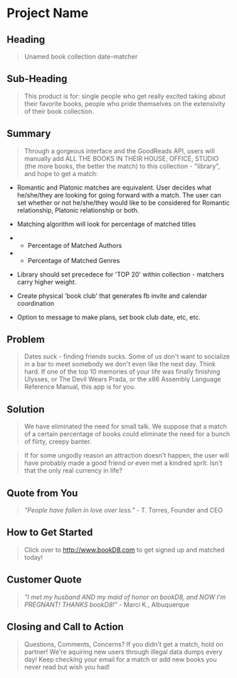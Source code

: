 # Project Name #

<!-- 
> This material was originally posted [here](http://www.quora.com/What-is-Amazons-approach-to-product-development-and-product-management). It is reproduced here for posterities sake.

There is an approach called "working backwards" that is widely used at Amazon. They work backwards from the customer, rather than starting with an idea for a product and trying to bolt customers onto it. While working backwards can be applied to any specific product decision, using this approach is especially important when developing new products or features.

For new initiatives a product manager typically starts by writing an internal press release announcing the finished product. The target audience for the press release is the new/updated product's customers, which can be retail customers or internal users of a tool or technology. Internal press releases are centered around the customer problem, how current solutions (internal or external) fail, and how the new product will blow away existing solutions.

If the benefits listed don't sound very interesting or exciting to customers, then perhaps they're not (and shouldn't be built). Instead, the product manager should keep iterating on the press release until they've come up with benefits that actually sound like benefits. Iterating on a press release is a lot less expensive than iterating on the product itself (and quicker!).

If the press release is more than a page and a half, it is probably too long. Keep it simple. 3-4 sentences for most paragraphs. Cut out the fat. Don't make it into a spec. You can accompany the press release with a FAQ that answers all of the other business or execution questions so the press release can stay focused on what the customer gets. My rule of thumb is that if the press release is hard to write, then the product is probably going to suck. Keep working at it until the outline for each paragraph flows. 

Oh, and I also like to write press-releases in what I call "Oprah-speak" for mainstream consumer products. Imagine you're sitting on Oprah's couch and have just explained the product to her, and then you listen as she explains it to her audience. That's "Oprah-speak", not "Geek-speak".

Once the project moves into development, the press release can be used as a touchstone; a guiding light. The product team can ask themselves, "Are we building what is in the press release?" If they find they're spending time building things that aren't in the press release (overbuilding), they need to ask themselves why. This keeps product development focused on achieving the customer benefits and not building extraneous stuff that takes longer to build, takes resources to maintain, and doesn't provide real customer benefit (at least not enough to warrant inclusion in the press release).
 -->
 
## Heading ##
  > Unamed book collection date-matcher

## Sub-Heading ##
  > This product is for: single people who get really excited taking about their favorite books, people who pride themselves on the extensivity of their book collection.

## Summary ##
  > Through a gorgeous interface and the GoodReads API, users will manually add ALL THE BOOKS IN THEIR HOUSE, OFFICE, STUDIO (the more books, the better the match) to this collection - "library", and hope to get a match:

  * Romantic and Platonic matches are equivalent. User decides what he/she/they are looking for going forward with a match. The user can set whether or not he/she/they would like to be considered for Romantic relationship, Platonic relationship or both. 

  * Matching algorithm will look for percentage of matched titles
  * * Percentage of Matched Authors
  * * Percentage of Matched Genres

  * Library should set precedece for 'TOP 20' within collection - matchers carry higher weight.

  * Create physical 'book club' that generates fb invite and calendar coordination

  * Option to message to make plans, set book club date, etc, etc.
  
## Problem ##
  > Dates suck - finding friends sucks. Some of us don't want to socialize in a bar to meet somebody we don't even like the next day. Think hard. If one of the top 10 memories of your life was finally finishing Ulysses, or The Devil Wears Prada, or the x86 Assembly Language Reference Manual, this app is for you.

## Solution ##
 
  > We have eliminated the need for small talk. We suppose that a match of a certain percentage of books could eliminate the need for a bunch of flirty, creepy banter. 

  >If for some ungodly reason an attraction doesn't happen, the user will have probably made a good friend or even met a kindred sprit. Isn't that the only real currency in life?

## Quote from You ##
  > *"People have fallen in love over less."* - T. Torres, Founder and CEO

## How to Get Started ##
  > Click over to http://www.bookD8.com to get signed up and matched today!

## Customer Quote ##
  > *"I met my husband AND my maid of honor on bookD8, and NOW I'm PREGNANT! THANKS bookD8!"* - Marci K., Albuquerque

## Closing and Call to Action ##
  > Questions, Comments, Concerns? If you didn't get a match, hold on partner! We're aquiring new users through illegal data dumps every day! Keep checking your email for a match or add new books you never read but wish you had!
